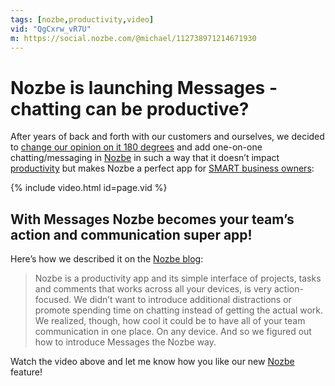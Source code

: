 ```yaml
---
tags: [nozbe,productivity,video]
vid: "QgCxrw_vR7U"
m: https://social.nozbe.com/@michael/112738971214671930
---
```


# Nozbe is launching Messages - chatting can be productive?

After years of back and forth with our customers and ourselves, we decided to [change our opinion on it 180 degrees](/180/) and add one-on-one chatting/messaging in [Nozbe][n] in such a way that it doesn’t impact [productivity](/productivity) but makes Nozbe a perfect app for [SMART business owners](/smart):

{% include video.html id=page.vid %}

<!--More-->

## With Messages Nozbe becomes your team’s action and communication super app!

Here’s how we described it on the [Nozbe blog][l]:

> Nozbe is a productivity app and its simple interface of projects, tasks and comments that works across all your devices, is very action-focused. We didn’t want to introduce additional distractions or promote spending time on chatting instead of getting the actual work. We realized, though, how cool it could be to have all of your team communication in one place. On any device. And so we figured out how to introduce Messages the Nozbe way.

Watch the video above and let me know how you like our new [Nozbe][n] feature!

[l]: https://nozbe.com/blog/messages-in-nozbe-all-your-teams-communication-in-one-app/

[n]: https://michael.gratis/nozbe
[np]: https://michael.gratis/nozbepersonal